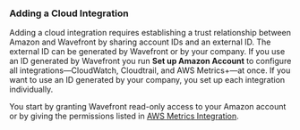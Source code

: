 ### Adding a Cloud Integration

Adding a cloud integration requires establishing a trust relationship between Amazon and Wavefront by sharing account IDs and an external ID. The external ID can be generated by Wavefront or by your company. If you use an ID generated by Wavefront you run **Set up Amazon Account** to configure all integrations&mdash;CloudWatch, Cloudtrail, and AWS Metrics+&mdash;at once. If you want to use an ID generated by your company, you set up each integration individually. 

You start by granting Wavefront read-only access to your Amazon account or by giving the permissions listed in [AWS Metrics Integration](https://docs.wavefront.com/integrations_aws_metrics.html). 